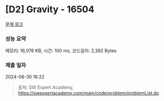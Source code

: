 # [D2] Gravity - 16504 

[문제 링크](https://swexpertacademy.com/main/code/problem/problemDetail.do?contestProbId=AYZOEkza5qMDFARc) 

### 성능 요약

메모리: 16,076 KB, 시간: 100 ms, 코드길이: 2,392 Bytes

### 제출 일자

2024-08-30 16:22



> 출처: SW Expert Academy, https://swexpertacademy.com/main/code/problem/problemList.do